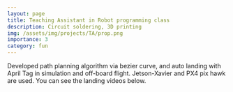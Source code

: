 ```yaml
---
layout: page
title: Teaching Assistant in Robot programming class
description: Circuit soldering, 3D printing
img: /assets/img/projects/TA/prop.png
importance: 3
category: fun
---
```


Developed path planning algorithm via bezier curve, and auto landing with April Tag in simulation and off-board flight. Jetson-Xavier and PX4 pix hawk are used. You can see the landing videos below.

